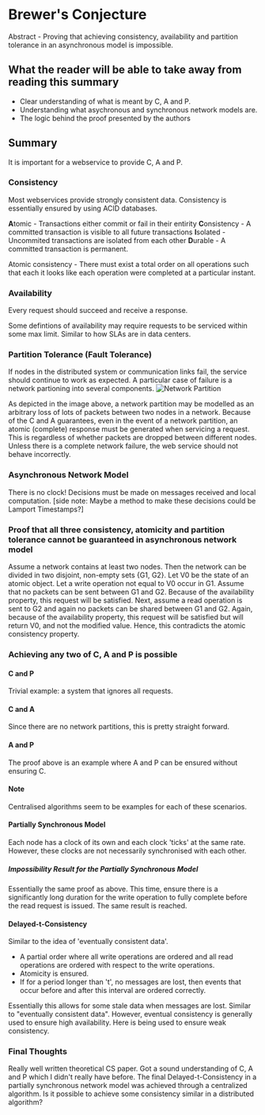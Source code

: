 # Brewer's Conjecture

Abstract - Proving that achieving consistency, availability and partition tolerance in an asynchronous model is impossible.

## What the reader will be able to take away from reading this summary

- Clear understanding of what is meant by C, A and P.
- Understanding what asychronous and synchronous network models are.
- The logic behind the proof presented by the authors

## Summary
It is important for a webservice to provide C, A and P. 

### Consistency
Most webservices provide strongly consistent data. Consistency is essentially ensured by using ACID databases.

**A**tomic - Transactions either commit or fail in their entirity
**C**onsistency - A committed transaction is visible to all future transactions
**I**solated - Uncommited transactions are isolated from each other
**D**urable - A committed transaction is permanent.

Atomic consistency - There must exist a total order on all operations such that each it looks like each operation were completed at a particular instant.

### Availability
Every request should succeed and receive a response.

Some defintions of availability may require requests to be serviced within some max limit. Similar to how SLAs are in data centers.


### Partition Tolerance (Fault Tolerance)
If nodes in the distributed system or communication links fail, the service should continue to work as expected. A particular case of failure is a network partioning into several components.
![Network Partition](https://blog.yugabyte.com/wp-content/uploads/2019/05/How-Does-YugaByte-DB-Handle-Network-Partitions-and-Failover-blogpreview.png)


As depicted in the image above, a network partition may be modelled as an arbitrary loss of lots of packets between two nodes in a network. Because of the C and A guarantees, even in the event of a network partition, an atomic (complete) response must be generated when servicing a request. This is regardless of whether packets are dropped between different nodes. Unless there is a complete network failure, the web service should not behave incorrectly.

### Asynchronous Network Model
There is no clock! Decisions must be made on messages received and local computation. [side note: Maybe a method to make these decisions could be Lamport Timestamps?]

### Proof that all three consistency, atomicity and partition tolerance cannot be guaranteed in asynchronous network model
Assume a network contains at least two nodes. Then the network can be divided in two disjoint, non-empty sets {G1, G2}. Let V0 be the state of an atomic object. Let a write operation not equal to V0 occur in G1. Assume that no packets can be sent between G1 and G2. Because of the availability property, this request will be satisfied. Next, assume a read operation is sent to G2 and again no packets can be shared between G1 and G2. Again, because of the availability property, this request will be satisfied but will return V0, and not the modified value. Hence, this contradicts the atomic consistency property.


### Achieving any two of C, A and P is possible


#### C and P
Trivial example: a system that ignores all requests.


#### C and A
Since there are no network partitions, this is pretty straight forward.

#### A and P
The proof above is an example where A and P can be ensured without ensuring C.

#### Note
Centralised algorithms seem to be examples for each of these scenarios.


#### Partially Synchronous Model
Each node has a clock of its own and each clock 'ticks' at the same rate. However, these clocks are not necessarily synchronised with each other.

##### Impossibility Result for the Partially Synchronous Model
Essentially the same proof as above. This time, ensure there is a significantly long duration for the write operation to fully complete before the read request is issued. The same result is reached.

#### Delayed-t-Consistency
Similar to the idea of 'eventually consistent data'.

- A partial order where all write operations are ordered and all read operations are ordered with respect to the write operations. 
- Atomicity is ensured.
- If for a period longer than 't', no messages are lost, then events that occur  before and after this interval are ordered correctly. 

Essentially this allows for some stale data when messages are lost. Similar to "eventually consistent data". However, eventual consistency is generally used to ensure high availability. Here is being used to ensure weak consistency.

### Final Thoughts

Really well written theoretical CS paper. Got a sound understanding of C, A and P which I didn't really have before. The final Delayed-t-Consistency in a partially synchronous network model was achieved through a centralized algorithm. Is it possible to achieve some consistency similar in a distributed algorithm?








